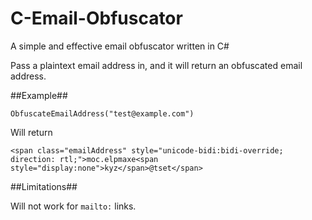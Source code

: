 # C-Email-Obfuscator
A simple and effective email obfuscator written in C#

Pass a plaintext email address in, and it will return an obfuscated email address.


##Example##

`ObfuscateEmailAddress("test@example.com")`

Will return

`<span class="emailAddress" style="unicode-bidi:bidi-override; direction: rtl;">moc.elpmaxe<span style="display:none">kyz</span>@tset</span>`

##Limitations##

Will not work for `mailto:` links.
